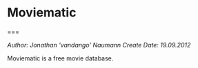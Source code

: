 # Moviematic
===

*Author:* _Jonathan 'vandango' Naumann_
*Create Date:* _19.09.2012_

Moviematic is a free movie database.
